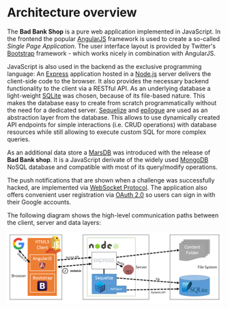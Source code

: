# Architecture overview

The **Bad Bank Shop** is a pure web application implemented in JavaScript. In the frontend the popular [AngularJS](https://angularjs.org/) framework is used to create a so-called _Single Page Application_. The user interface layout is provided by Twitter's [Bootstrap](http://getbootstrap.com) framework - which works nicely in combination with AngularJS.

JavaScript is also used in the backend as the exclusive programming language: An [Express](http://expressjs.com) application hosted in a [Node.js](https://nodejs.org) server delivers the client-side code to the browser. It also provides the necessary backend functionality to the client via a RESTful API. As an underlying database a light-weight [SQLite](https://www.sqlite.org) was chosen, because of its file-based nature. This makes the database easy to create from scratch programmatically without the need for a dedicated server. [Sequelize](http://docs.sequelizejs.com) and [epilogue](https://github.com/dchester/epilogue) are used as an abstraction layer from the database. This allows to use dynamically created API endpoints for simple interactions \(i.e. CRUD operations\) with database resources while still allowing to execute custom SQL for more complex queries.

As an additional data store a [MarsDB](https://github.com/c58/marsdb) was introduced with the release of **Bad Bank shop**. It is a JavaScript derivate of the widely used [MongoDB](https://www.mongodb.com) NoSQL database and compatible with most of its query/modify operations.

The push notifications that are shown when a challenge was successfully hacked, are implemented via [WebSocket Protocol](https://tools.ietf.org/html/rfc6455). The application also offers convenient user registration via [OAuth 2.0](https://oauth.net/2/) so users can sign in with their Google accounts.

The following diagram shows the high-level communication paths between the client, server and data layers:

![Architecture overview diagram](.gitbook/assets/architecture-diagram.png)

